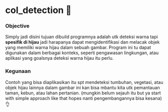 # col_detection 💚

### Objective
Simply jadi disini tujuan dibuild programnya adalah utk deteksi warna tapi <b>spesifik di hijau</b> jadi harapanya dapat mengidentifikasi dan melacak objek yang memiliki warna hijau dalam sebuah gambar. Program ini tu dapat digunakan dalam berbagai konteks, seperti pengawasan lingkungan, atau aplikasi yang goalsnya deteksi warna hijau itu perlu.

### Kegunaan 
Contoh yang bisa diaplikasikan itu spt mendeteksi tumbuhan, vegetasi, atau objek hijau lainnya dalam gambar ini kan bisa mbantu kita utk pemantauan taman, kebun, atau lahan pertanian. (mungkin belum sejauh itu but ya start with simple approach like that hopes nanti pengembangannya bisa kesana) 👌


